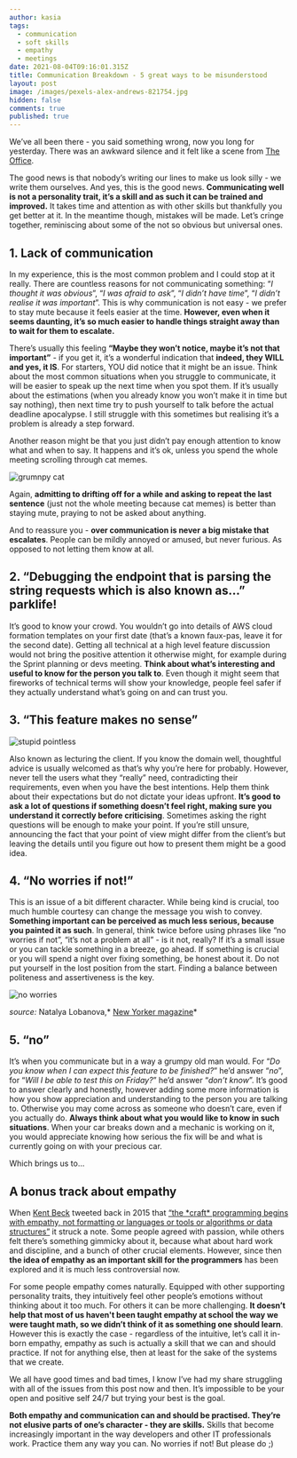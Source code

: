 ```yaml
---
author: kasia
tags:
  - communication
  - soft skills
  - empathy
  - meetings
date: 2021-08-04T09:16:01.315Z
title: Communication Breakdown - 5 great ways to be misunderstood
layout: post
image: /images/pexels-alex-andrews-821754.jpg
hidden: false
comments: true
published: true
---
```

We’ve all been there - you said something wrong, now you long for yesterday. There was an awkward silence and it felt like a scene from [The Office](https://www.imdb.com/title/tt0386676/).

The good news is that nobody’s writing our lines to make us look silly - we write them ourselves. And yes, this is the good news. **Communicating well is not a personality trait, it’s a skill and as such it can be trained and improved.** It takes time and attention as with other skills but thankfully you get better at it. In the meantime though, mistakes will be made. Let’s cringe together, reminiscing about some of the not so obvious but universal ones.

## **1. Lack of communication**

In my experience, this is the most common problem and I could stop at it really. There are countless reasons for not communicating something: “*I thought it was obvious*”, “*I was afraid to ask*”, “*I didn’t have time*”, “*I didn’t realise it was important*”. This is why communication is not easy - we prefer to stay mute because it feels easier at the time. **However, even when it seems daunting, it’s so much easier to handle things straight away than to wait for them to escalate.**

There’s usually this feeling **“Maybe they won’t notice, maybe it’s not that important”** - if you get it, it’s a wonderful indication that **indeed, they WILL and yes, it IS**. For starters, YOU did notice that it might be an issue. Think about the most common situations when you struggle to communicate, it will be easier to speak up the next time when you spot them. If it’s usually about the estimations (when you already know you won’t make it in time but say nothing), then next time try to push yourself to talk before the actual deadline apocalypse. I still struggle with this sometimes but realising it’s a problem is already a step forward.  

Another reason might be that you just didn’t pay enough attention to know what and when to say. It happens and it’s ok, unless you spend the whole meeting scrolling through cat memes.

![grumnpy cat](/images/grumpy2.gif "grumpy cat")

Again, **admitting to drifting off for a while and asking to repeat the last sentence** (just not the whole meeting because cat memes) is better than staying mute, praying to not be asked about anything. 

And to reassure you - **over communication is never a big mistake that escalates**. People can be mildly annoyed or amused, but never furious. As opposed to not letting them know at all. 

## **2. “Debugging the endpoint that is parsing the string requests which is also known as...” parklife!**

It’s good to know your crowd. You wouldn’t go into details of AWS cloud formation templates on your first date (that’s a known faux-pas, leave it for the second date). Getting all technical at a high level feature discussion would not bring the positive attention it otherwise might, for example during the Sprint planning or devs meeting. **Think about what’s interesting and useful to know for the person you talk to**. Even though it might seem that fireworks of technical terms will show your knowledge, people feel safer if they actually understand what’s going on and can trust you.

## 3. **“This feature makes no sense”**

![stupid pointless](/images/stupid_pointless.gif "stupid pointless")

Also known as lecturing the client. If you know the domain well, thoughtful advice is usually welcomed as that’s why you’re here for probably. However, never tell the users what they “really” need, contradicting their requirements, even when you have the best intentions. Help them think about their expectations but do not dictate your ideas upfront. **It’s good to ask a lot of questions if something doesn’t feel right, making sure you understand it correctly before criticising**. Sometimes asking the right questions will be enough to make your point. If you’re still unsure, announcing the fact that your point of view might differ from the client’s but leaving the details until you figure out how to present them might be a good idea.

## **4. “No worries if not!”**

This is an issue of a bit different character. While being kind is crucial, too much humble courtesy can change the message you wish to convey. **Something important can be perceived as much less serious, because you painted it as such**. In general, think twice before using phrases like “no worries if not”, “it’s not a problem at all” - is it not, really? If it’s a small issue or you can tackle something in a breeze, go ahead. If something is crucial or you will spend a night over fixing something, be honest about it. Do not put yourself in the lost position from the start. Finding a balance between politeness and assertiveness is the key.

![no worries](/images/1_lobanova_no_worries.jpeg "no worries")

*source:* Natalya Lobanova,* [New Yorker magazine](https://www.newyorker.com/humor/daily-shouts/no-worries-if-not)*

## **5. “no”**

It’s when you communicate but in a way a grumpy old man would. For “*Do you know when I can expect this feature to be finished?*” he’d answer “*no*”, for “*Will I be able to test this on Friday?*” he’d answer “*don’t know*”. It’s good to answer clearly and honestly, however adding some more information is how you show appreciation and understanding to the person you are talking to. Otherwise you may come across as someone who doesn’t care, even if you actually do. **Always think about what you would like to know in such situations**. When your car breaks down and a mechanic is working on it, you would appreciate knowing how serious the fix will be and what is currently going on with your precious car. 

Which brings us to...

## A bonus track about empathy

When [Kent Beck](https://en.wikipedia.org/wiki/Kent_Beck) tweeted back in 2015 that [“the \*craft\* programming begins with empathy, not formatting or languages or tools or algorithms or data structures”](https://twitter.com/kentbeck/status/566255102067871744) it struck a note. Some people agreed with passion, while others felt there’s something gimmicky about it, because what about hard work and discipline, and a bunch of other crucial elements. However, since then **the idea of empathy as an important skill for the programmers** has been explored and it is much less controversial now.

For some people empathy comes naturally. Equipped with other supporting personality traits, they intuitively feel other people’s emotions without thinking about it too much. For others it can be more challenging. **It doesn’t help that most of us haven't been taught empathy at school the way we were taught math, so we didn’t think of it as something one should learn**. However this is exactly the case - regardless of the intuitive, let’s call it in-born empathy, empathy as such is actually a skill that we can and should practice. If not for anything else, then at least for the sake of the systems that we create. 

We all have good times and bad times, I know I’ve had my share struggling with all of the issues from this post now and then. It’s impossible to be your open and positive self 24/7 but trying your best is the goal. 

**Both empathy and communication can and should be practised. They’re not elusive parts of one’s character - they are skills.** Skills that become increasingly important in the way developers and other IT professionals work. Practice them any way you can. No worries if not! But please do ;)